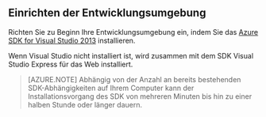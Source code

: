 <h2><a name="setupdevenv"></a>Einrichten der Entwicklungsumgebung</h2>

Richten Sie zu Beginn Ihre Entwicklungsumgebung ein, indem Sie das [Azure SDK for Visual Studio 2013][] installieren.

Wenn Visual Studio nicht installiert ist, wird zusammen mit dem SDK Visual Studio Express für das Web installiert.

>[AZURE.NOTE] Abhängig von der Anzahl an bereits bestehenden SDK-Abhängigkeiten auf Ihrem Computer kann der Installationsvorgang des SDK von mehreren Minuten bis hin zu einer halben Stunde oder länger dauern.

[Azure SDK für Visual Studio 2013]: http://go.microsoft.com/fwlink/?LinkID=324322
[Azure SDK for Visual Studio 2013]: http://go.microsoft.com/fwlink/?LinkID=324322

<!--HONumber=49-->